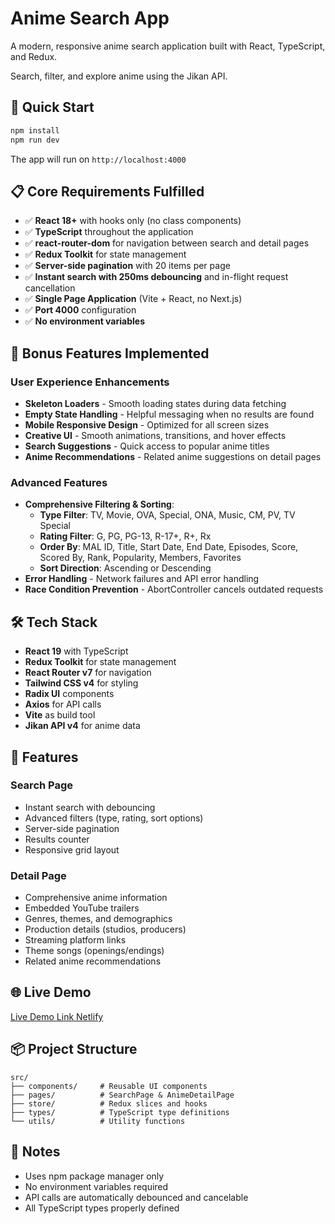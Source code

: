 # Anime Search App

A modern, responsive anime search application built with React, TypeScript, and Redux. 

Search, filter, and explore anime using the Jikan API.

## 🚀 Quick Start

```bash
npm install
npm run dev
```

The app will run on `http://localhost:4000`

## 📋 Core Requirements Fulfilled

- ✅ **React 18+** with hooks only (no class components)
- ✅ **TypeScript** throughout the application
- ✅ **react-router-dom** for navigation between search and detail pages
- ✅ **Redux Toolkit** for state management
- ✅ **Server-side pagination** with 20 items per page
- ✅ **Instant search with 250ms debouncing** and in-flight request cancellation
- ✅ **Single Page Application** (Vite + React, no Next.js)
- ✅ **Port 4000** configuration
- ✅ **No environment variables** 

## 🌟 Bonus Features Implemented

### User Experience Enhancements
- **Skeleton Loaders** - Smooth loading states during data fetching
- **Empty State Handling** - Helpful messaging when no results are found
- **Mobile Responsive Design** - Optimized for all screen sizes
- **Creative UI** - Smooth animations, transitions, and hover effects
- **Search Suggestions** - Quick access to popular anime titles
- **Anime Recommendations** - Related anime suggestions on detail pages

### Advanced Features
- **Comprehensive Filtering & Sorting**:
  - **Type Filter**: TV, Movie, OVA, Special, ONA, Music, CM, PV, TV Special
  - **Rating Filter**: G, PG, PG-13, R-17+, R+, Rx
  - **Order By**: MAL ID, Title, Start Date, End Date, Episodes, Score, Scored By, Rank, Popularity, Members, Favorites
  - **Sort Direction**: Ascending or Descending
- **Error Handling** - Network failures and API error handling
- **Race Condition Prevention** - AbortController cancels outdated requests

## 🛠️ Tech Stack

- **React 19** with TypeScript
- **Redux Toolkit** for state management
- **React Router v7** for navigation
- **Tailwind CSS v4** for styling
- **Radix UI** components
- **Axios** for API calls
- **Vite** as build tool
- **Jikan API v4** for anime data

## 📱 Features

### Search Page
- Instant search with debouncing
- Advanced filters (type, rating, sort options)
- Server-side pagination
- Results counter
- Responsive grid layout

### Detail Page
- Comprehensive anime information
- Embedded YouTube trailers
- Genres, themes, and demographics
- Production details (studios, producers)
- Streaming platform links
- Theme songs (openings/endings)
- Related anime recommendations

## 🌐 Live Demo

[Live Demo Link Netlify](https://animeskj.netlify.app/)

## 📦 Project Structure

```
src/
├── components/     # Reusable UI components
├── pages/          # SearchPage & AnimeDetailPage
├── store/          # Redux slices and hooks
├── types/          # TypeScript type definitions
└── utils/          # Utility functions
```

## 📝 Notes

- Uses npm package manager only
- No environment variables required
- API calls are automatically debounced and cancelable
- All TypeScript types properly defined